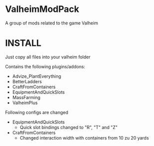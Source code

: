 # ValheimModPack
A group of mods related to the game Valheim

# INSTALL
Just copy all files into your valheim folder

Contains the following plugins/addons:
  - Advize_PlantEverything
  - BetterLadders
  - CraftFromContainers
  - EquipmentAndQuickSlots
  - MassFarming
  - ValheimPlus

Following configs are changed 
  - EquipmentAndQuickSlots
    - Quick slot bindings changed to "R", "T" and "Z"
  - CraftFromContainers
    - Changed interaction width with containers from 10 zu 20 yards
